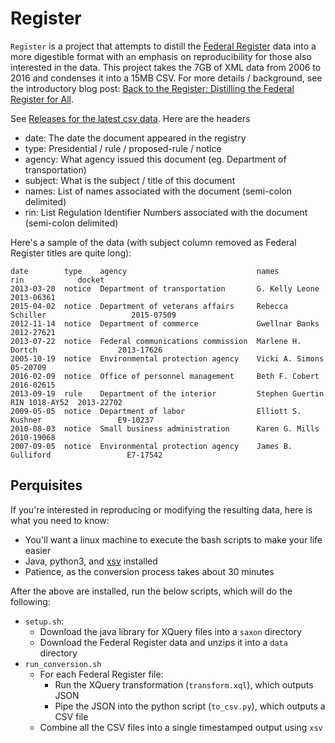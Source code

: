 # Register

`Register` is a project that attempts to distill the [Federal
Register](https://www.federalregister.gov/) data into a more digestible format
with an emphasis on reproducibility for those also interested in the data. This
project takes the 7GB of XML data from 2006 to 2016 and condenses it into a
15MB CSV. For more details / background, see the introductory blog post: [Back
to the Register: Distilling the Federal Register for
All](https://nbsoftsolutions.com/blog/back-to-the-register-distilling-the-federal-register-for-all).

See [Releases for the latest csv
data](https://github.com/nickbabcock/register/releases/latest). Here are the headers

- date: The date the document appeared in the registry
- type: Presidential / rule / proposed-rule / notice
- agency: What agency issued this document (eg. Department of transportation)
- subject: What is the subject / title of this document
- names: List of names associated with the document (semi-colon delimited)
- rin: List Regulation Identifier Numbers associated with the document (semi-colon delimited)

Here's a sample of the data (with subject column removed as Federal Register titles are quite long):

```
date        type    agency                             names               rin            docket
2013-03-20  notice  Department of transportation       G. Kelly Leone                     2013-06361
2015-04-02  notice  Department of veterans affairs     Rebecca Schiller                   2015-07509
2012-11-14  notice  Department of commerce             Gwellnar Banks                     2012-27621
2013-07-22  notice  Federal communications commission  Marlene H. Dortch                  2013-17626
2005-10-19  notice  Environmental protection agency    Vicki A. Simons                    05-20709
2016-02-09  notice  Office of personnel management     Beth F. Cobert                     2016-02615
2013-09-19  rule    Department of the interior         Stephen Guertin     RIN 1018-AY52  2013-22702
2009-05-05  notice  Department of labor                Elliott S. Kushner                 E9-10237
2010-08-03  notice  Small business administration      Karen G. Mills                     2010-19068
2007-09-05  notice  Environmental protection agency    James B. Gulliford                 E7-17542
```

## Perquisites

If you're interested in reproducing or modifying the resulting data, here is what you need to know:

- You'll want a linux machine to execute the bash scripts to make your life easier
- Java, python3, and [xsv](https://github.com/BurntSushi/xsv) installed
- Patience, as the conversion process takes about 30 minutes

After the above are installed, run the below scripts, which will do the following:

- `setup.sh`:
  - Download the java library for XQuery files into a `saxon` directory
  - Download the Federal Register data and unzips it into a `data` directory
- `run_conversion.sh`
  - For each Federal Register file:
    - Run the XQuery transformation (`transform.xql`), which outputs JSON
    - Pipe the JSON into the python script (`to_csv.py`), which outputs a CSV file
  - Combine all the CSV files into a single timestamped output using `xsv`
